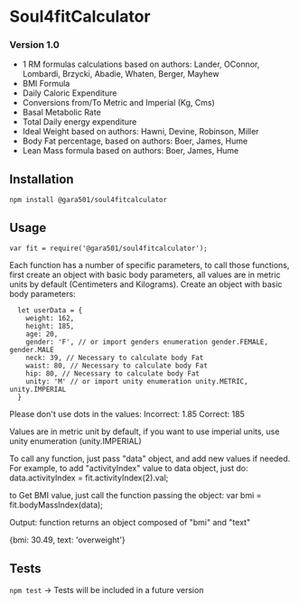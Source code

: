 Soul4fitCalculator
=========

### Version 1.0 
- 1 RM formulas calculations based on authors: Lander, OConnor, Lombardi, Brzycki, Abadie, Whaten, Berger, Mayhew
- BMI Formula
- Daily Caloric Expenditure
- Conversions from/To Metric and Imperial (Kg, Cms)
- Basal Metabolic Rate
- Total Daily energy expenditure
- Ideal Weight based on authors: Hawni, Devine, Robinson, Miller
- Body Fat percentage, based on authors: Boer, James, Hume
- Lean Mass formula based on authors: Boer, James, Hume
  


## Installation

  `npm install @gara501/soul4fitcalculator`

## Usage

```
var fit = require('@gara501/soul4fitcalculator');
```
Each function has a number of specific parameters, to call those functions,
first create an object with basic body parameters, all values are in metric
units by default (Centimeters and Kilograms).
Create an object with basic body parameters:

```
  let userData = {
    weight: 162,
    height: 185,
    age: 20,
    gender: 'F', // or import genders enumeration gender.FEMALE, gender.MALE
    neck: 39, // Necessary to calculate body Fat
    waist: 80, // Necessary to calculate body Fat
    hip: 80, // Necessary to calculate body Fat
    unity: 'M' // or import unity enumeration unity.METRIC, unity.IMPERIAL
  }
```

Please don't use dots in the values:
Incorrect: 1.85
Correct: 185

Values are in metric unit by default, if you want to use imperial units, 
use unity enumeration (unity.IMPERIAL)


To call any function, just pass "data" object, and add new values if needed.
For example, to add "activityIndex" value to data object, just do:
data.activityIndex = fit.activityIndex(2).val;

to Get BMI value, just call the function passing the object: 
var bmi = fit.bodyMassIndex(data);

Output: function returns an object composed of "bmi" and "text"

{bmi: 30.49, text: 'overweight'}


## Tests

`npm test` -> Tests will be included in a future version

